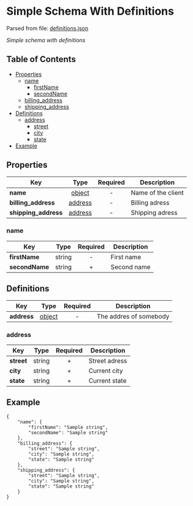 # __Simple Schema With Definitions__
Parsed from file: [definitions.json](https://github.com/McCastles/JMC/blob/master/examples/simple/simple-definitions.json)

_Simple schema with definitions_
## Table of Contents
* [Properties](#properties)
	* [name](#name)
		* [firstName](#name)
		* [secondName](#name)
	* [billing_address](##properties)
	* [shipping_address](##properties)
* [Definitions](#definitions)
	* [address](#address)
		* [street](#address)
		* [city](#address)
		* [state](#address)
* [Example](#example)
## __Properties__

|Key|Type|Required|Description|
|-|:-:|:-:|-|
|__name__|[object](#name)|-|Name of the client|
|__billing_address__|[address](#address)|-|Billing adress|
|__shipping_address__|[address](#address)|-|Shipping adress|
### __name__

|Key|Type|Required|Description|
|-|:-:|:-:|-|
|__firstName__|string|-|First name|
|__secondName__|string|+|Second name|
## __Definitions__

|Key|Type|Required|Description|
|-|:-:|:-:|-|
|__address__|[object](#address)|-|The addres of somebody|
### __address__

|Key|Type|Required|Description|
|-|:-:|:-:|-|
|__street__|string|+|Street adress|
|__city__|string|+|Current city|
|__state__|string|+|Current state|
## __Example__
```
{
    "name": {
        "firstName": "Sample string",
        "secondName": "Sample string"
    },
    "billing_address": {
        "street": "Sample string",
        "city": "Sample string",
        "state": "Sample string"
    },
    "shipping_address": {
        "street": "Sample string",
        "city": "Sample string",
        "state": "Sample string"
    }
}
```